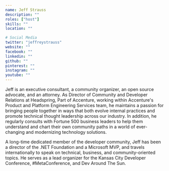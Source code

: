 ```yaml
---
name: Jeff Strauss
description: ""
roles: ["host"]
skills: ""
location: ""

# Social Media
twitter: "jeffreystrauss"
website: ""
facebook: ""
linkedin: ""
github: ""
pinterest: ""
instagram: ""
youtube: ""
---
```


Jeff is an executive consultant, a community organizer, an open source advocate, and an attorney. As Director of Community and Developer Relations at Headspring, Part of Accenture, working within Accenture's Product and Platform Engineering Services team, he maintains a passion for bringing people together in ways that both evolve internal practices and promote technical thought leadership across our industry. In addition, he regularly consults with Fortune 500 business leaders to help them understand and chart their own community paths in a world of ever-changing and modernizing technology solutions.

A long-time dedicated member of the developer community, Jeff has been a director of the .NET Foundation and a Microsoft MVP, and travels internationally to speak on technical, business, and community-oriented topics. He serves as a lead organizer for the Kansas City Developer Conference, #MetaConference, and Dev Around The Sun.



<!--more-->

